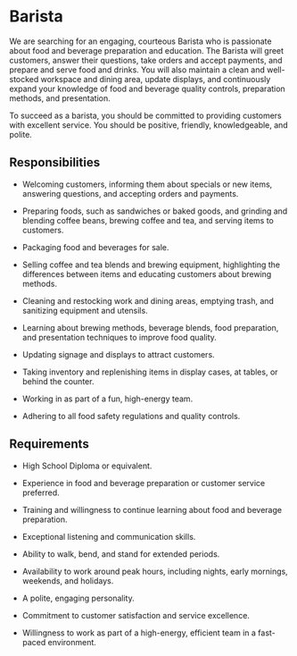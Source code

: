 # Barista

We are searching for an engaging, courteous Barista who is passionate about food and beverage preparation and education. The Barista will greet customers, answer their questions, take orders and accept payments, and prepare and serve food and drinks. You will also maintain a clean and well-stocked workspace and dining area, update displays, and continuously expand your knowledge of food and beverage quality controls, preparation methods, and presentation.

To succeed as a barista, you should be committed to providing customers with excellent service. You should be positive, friendly, knowledgeable, and polite.

## Responsibilities

* Welcoming customers, informing them about specials or new items, answering questions, and accepting orders and payments.

* Preparing foods, such as sandwiches or baked goods, and grinding and blending coffee beans, brewing coffee and tea, and serving items to customers.

* Packaging food and beverages for sale.

* Selling coffee and tea blends and brewing equipment, highlighting the differences between items and educating customers about brewing methods.

* Cleaning and restocking work and dining areas, emptying trash, and sanitizing equipment and utensils.

* Learning about brewing methods, beverage blends, food preparation, and presentation techniques to improve food quality.

* Updating signage and displays to attract customers.

* Taking inventory and replenishing items in display cases, at tables, or behind the counter.

* Working in as part of a fun, high-energy team.

* Adhering to all food safety regulations and quality controls.

## Requirements

* High School Diploma or equivalent.

* Experience in food and beverage preparation or customer service preferred.

* Training and willingness to continue learning about food and beverage preparation.

* Exceptional listening and communication skills.

* Ability to walk, bend, and stand for extended periods.

* Availability to work around peak hours, including nights, early mornings, weekends, and holidays.

* A polite, engaging personality.

* Commitment to customer satisfaction and service excellence.

* Willingness to work as part of a high-energy, efficient team in a fast-paced environment.

